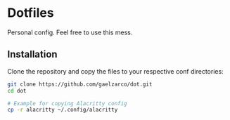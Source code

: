 # Dotfiles

Personal config. Feel free to use this mess.

## Installation

Clone the repository and copy the files to your respective conf directories:

```bash
git clone https://github.com/gaelzarco/dot.git
cd dot

# Example for copying Alacritty config
cp -r alacritty ~/.config/alacritty
